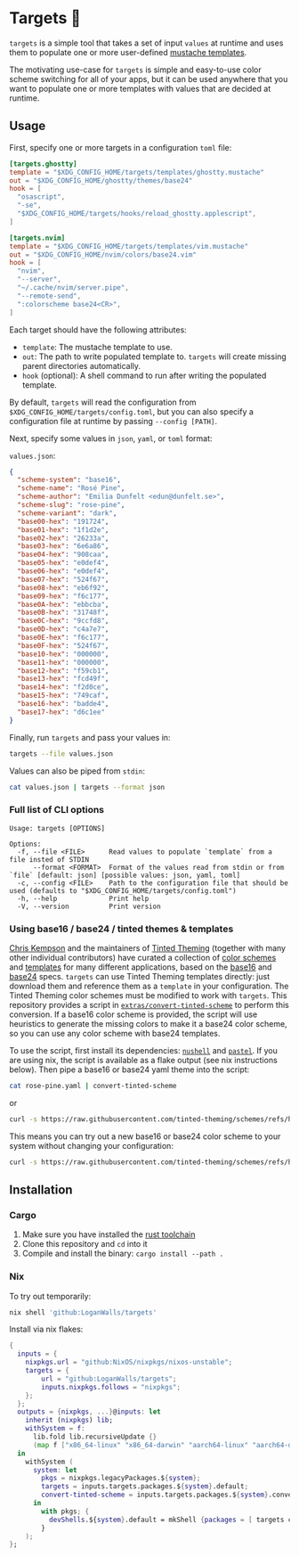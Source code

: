 # Targets 🎯

`targets` is a simple tool that takes a set of input `values` at runtime and uses them to
populate one or more user-defined [mustache templates](https://mustache.github.io/mustache.5.html).

The motivating use-case for `targets` is simple and easy-to-use color scheme switching for all of your apps,
but it can be used anywhere that you want to populate one or more templates with
values that are decided at runtime.


## Usage

First, specify one or more targets in a configuration `toml` file:

```toml
[targets.ghostty]
template = "$XDG_CONFIG_HOME/targets/templates/ghostty.mustache"
out = "$XDG_CONFIG_HOME/ghostty/themes/base24"
hook = [
  "osascript",
  "-se",
  "$XDG_CONFIG_HOME/targets/hooks/reload_ghostty.applescript",
]

[targets.nvim]
template = "$XDG_CONFIG_HOME/targets/templates/vim.mustache"
out = "$XDG_CONFIG_HOME/nvim/colors/base24.vim"
hook = [
  "nvim",
  "--server",
  "~/.cache/nvim/server.pipe",
  "--remote-send",
  ":colorscheme base24<CR>",
]
```



Each target should have the following attributes: 
- `template`: The mustache template to use.
- `out`: The path to write populated template to. `targets` will create missing parent directories automatically.
- `hook` (optional): A shell command to run after writing the populated template.

By default, `targets` will read the configuration from `$XDG_CONFIG_HOME/targets/config.toml`,
but you can also specify a configuration file at runtime by passing `--config [PATH]`.

Next, specify some values in `json`, `yaml`, or `toml` format:

`values.json`:
```json
{
  "scheme-system": "base16",
  "scheme-name": "Rosé Pine",
  "scheme-author": "Emilia Dunfelt <edun@dunfelt.se>",
  "scheme-slug": "rose-pine",
  "scheme-variant": "dark",
  "base00-hex": "191724",
  "base01-hex": "1f1d2e",
  "base02-hex": "26233a",
  "base03-hex": "6e6a86",
  "base04-hex": "908caa",
  "base05-hex": "e0def4",
  "base06-hex": "e0def4",
  "base07-hex": "524f67",
  "base08-hex": "eb6f92",
  "base09-hex": "f6c177",
  "base0A-hex": "ebbcba",
  "base0B-hex": "31748f",
  "base0C-hex": "9ccfd8",
  "base0D-hex": "c4a7e7",
  "base0E-hex": "f6c177",
  "base0F-hex": "524f67",
  "base10-hex": "000000",
  "base11-hex": "000000",
  "base12-hex": "f59cb1",
  "base13-hex": "fcd49f",
  "base14-hex": "f2d0ce",
  "base15-hex": "749caf",
  "base16-hex": "badde4",
  "base17-hex": "d6c1ee"
}
```

Finally, run `targets` and pass your values in:
```sh
targets --file values.json
```

Values can also be piped from `stdin`:
```sh
cat values.json | targets --format json
```

### Full list of CLI options
```
Usage: targets [OPTIONS]

Options:
  -f, --file <FILE>      Read values to populate `template` from a file insted of STDIN
      --format <FORMAT>  Format of the values read from stdin or from `file` [default: json] [possible values: json, yaml, toml]
  -c, --config <FILE>    Path to the configuration file that should be used (defaults to "$XDG_CONFIG_HOME/targets/config.toml")
  -h, --help             Print help
  -V, --version          Print version
```

### Using base16 / base24 / tinted themes & templates
[Chris Kempson](https://github.com/chriskempson/) and the maintainers of [Tinted Theming](https://github.com/tinted-theming/home)
(together with many other individual contributors) have curated a collection of [color schemes](https://github.com/tinted-theming/schemes)
and [templates](https://github.com/tinted-theming/home?tab=readme-ov-file#official-templates) for many different applications,
based on the [base16](https://github.com/chriskempson/base16) and [base24](https://github.com/tinted-theming/base24/blob/main/styling.md) 
specs. `targets` can use Tinted Theming templates directly: just download them and reference
them as a `template` in your configuration. The Tinted Theming color schemes must be modified to work with 
`targets`. This repository provides a script in [`extras/convert-tinted-scheme`](./extra/convert-tinted-scheme) 
to perform this conversion. If a base16 color scheme is provided, the script will use heuristics to generate
the missing colors to make it a base24 color scheme, so you can use any color
scheme with base24 templates.

To use the script, first install its dependencies: [`nushell`](https://www.nushell.sh/book/installation.html) and [`pastel`](https://github.com/sharkdp/pastel?tab=readme-ov-file#installation).
If you are using nix, the script is available as a flake output (see nix instructions below).
Then pipe a base16 or base24 yaml theme into the script:

```sh
cat rose-pine.yaml | convert-tinted-scheme
```

or

```sh
curl -s https://raw.githubusercontent.com/tinted-theming/schemes/refs/heads/spec-0.11/base16/rose-pine.yaml | convert-tinted-scheme
```

This means you can try out a new base16 or base24 color scheme to your system without changing your configuration:

```sh
curl -s https://raw.githubusercontent.com/tinted-theming/schemes/refs/heads/spec-0.11/base16/rose-pine.yaml | convert-tinted-scheme | targets
```


## Installation

### Cargo
1. Make sure you have installed the [rust toolchain](https://www.rust-lang.org/tools/install)
2. Clone this repository and `cd` into it
3. Compile and install the binary: `cargo install --path .`


### Nix
To try out temporarily:
```sh
nix shell 'github:LoganWalls/targets'
```

Install via nix flakes:
```nix
{
  inputs = {
    nixpkgs.url = "github:NixOS/nixpkgs/nixos-unstable";
    targets = {
        url = "github:LoganWalls/targets";
        inputs.nixpkgs.follows = "nixpkgs";
    };
  };
  outputs = {nixpkgs, ...}@inputs: let
    inherit (nixpkgs) lib;
    withSystem = f:
      lib.fold lib.recursiveUpdate {}
      (map f ["x86_64-linux" "x86_64-darwin" "aarch64-linux" "aarch64-darwin"]);
  in
    withSystem (
      system: let
        pkgs = nixpkgs.legacyPackages.${system};
        targets = inputs.targets.packages.${system}.default;
        convert-tinted-scheme = inputs.targets.packages.${system}.convert-tinted-scheme;
      in
        with pkgs; {
          devShells.${system}.default = mkShell {packages = [ targets convert-tinted-scheme ];};
        }
    );
};
```
